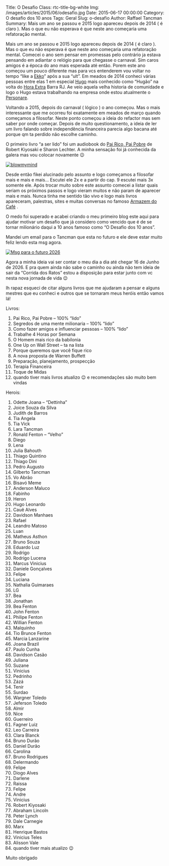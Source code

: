 Title: O Desafio
Class: rtc-title-bg-white
Img: /images/articles/2015/06/odesafio.jpg
Date: 2015-06-17 00:00:00 
Category: O desafio dos 10 anos
Tags: Geral
Slug: o-desafio 
Author: Raffael Tancman  
Summary: Mais um ano se passou e 2015 logo apareceu depois de 2014 ( é claro ). Mas o que eu não esperava é que neste ano começaria uma refatoração mental.

Mais um ano se passou e 2015 logo apareceu depois de 2014 ( é claro ). Mas o que eu não esperava é que neste ano começaria uma refatoração mental. Comecei o ano sem pensar em promessas pelo contrário ja estava pensando em adiantar o relógio para que chegasse o carnaval. Sim caros amigos é a época do ano mais esperada até então. Porem este ano começou um pouco diferente mas para vcs entenderem vou voltar no tempo “like a [Ekko](http://br.leagueoflegends.com/pt/page/campeao-revelado-ekko-o-rapaz-que-estilhacou-o-tempo)” após a sua “ult”. Em meados de 2014 conheci várias pessoas entre elas 1 em especial [Hugo](https://twitter.com/hugoleodev) mais conhecido como “Hugão” na volta do [Hora Extra](http://horaextra.org/) Barra RJ. Ae veio aquela velha historia de comunidade e logo o Hugo estava trabalhando na empresa onde estou atualmente o [Personare](http://www.personare.com.br/).

Voltando a 2015, depois do carnaval ( lógico ) o ano começou. Mas o mais interessante que me ocorreu foi exatamente em meados de março quando começamos a filosofar. Neste ponto começou a ideia do refactor mas sem saber por onde começar. Depois de muito questionamento, a ideia de ler um livro falando sobre independência financeira parecia algo bacana até porque qm ta perdido não escolhe caminho.

O primeiro livro “a ser lido” foi um audiobook do [Pai Rico, Pai Pobre](https://pt.wikipedia.org/wiki/Pai_Rico,_Pai_Pobre) de Robert Kiyosaki e Sharon Lechter. A minha sensação foi já conhecida da galera mas vou colocar novamente 😉

[![blowmymind](http://rtancman.github.io/images/articles/2015/06/blowmymind.gif)](http://rtancman.github.io/images/articles/2015/06/blowmymind.gif)

Desde então fikei alucinado pelo assunto e logo começamos a filosofar mais e mais e mais… Escutei ele 2x e a partir do cap. 9 escutei mais 3x somente ele. Após trocar muito sobre este assunto comecei a listar quais seriam os próximos passos e logo vieram muitos e não param de aparecer mais e mais. Nunca tinha me sentido tão vivo e logo mais livros apareceram, palestras, sites e muitas conversas no famoso [Armazem do Café](http://www.armazemdocafe.com.br/) .

O medo foi superado e acabei criando o meu primeiro blog este aqui para ajudar motivar um desafio que já considero como vencido que é de se tornar milionário daqui a 10 anos famoso como “O Desafio dos 10 anos”.

Mandei um email para o Tancman que esta no futuro e ele deve estar muito feliz lendo esta msg agora.

[![Msg para o futuro 2026](http://rtancman.github.io/images/articles/2015/06/msgfuturoraffaeltancman.png)](http://rtancman.github.io/images/articles/2015/06/msgfuturoraffaeltancman.png)

Agora a minha ideia vai ser contar o meu dia a dia até chegar 16 de Junho de 2026\. E pra quem ainda não sabe o caminho ou ainda não tem ideia de sair da “Corrida dos Ratos” estou a disposição para estar junto com vc nesta nova jornada de vida 😉

Ih rapaz esqueci de citar alguns livros que me ajudaram a pensar e alguns mestres que eu conheci e outros que se tornaram meus heróis então vamos lá!

Livros:

1.  Pai Rico, Pai Pobre – 100% “lido”
2.  Segredos de uma mente milionaria – 100% “lido”
3.  Como fazer amigos e influenciar pessoas – 100% “lido”
4.  Trabalhe 4 Horas por Semana
5.  O Homem mais rico da babilonia
6.  One Up on Wall Street – ta na lista
7.  Porque queremos que você fique rico
8.  A nova proposta de Warren Buffett
9.  Preparação, planejamento, prospecção
10.  Terapia Financeira
11.  Toque de Midas
12.  quando tiver mais livros atualizo 😉 e recomendações são muito bem vindas

Herois:

1.  Odette Joana – “Dettinha”
2.  Joice Souza da Silva
3.  Judith de Barros
4.  Tia Angela
5.  Tia Vick
6.  Lara Tancman
7.  Ronald Fenton – “Velho”
8.  Diego
9.  Lena
10.  Julia Bahouth
11.  Thiago Quintino
12.  Thiago Dini
13.  Pedro Augusto
14.  Gilberto Tancman
15.  Vo Abrão
16.  Bisavó Meme
17.  Anderson Maluco
18.  Fabinho
19.  Heron
20.  Hugo Leonardo
21.  Cauê Alves
22.  Davidson Manhaes
23.  Rafael
24.  Leandro Matoso
25.  Luan
26.  Matheus Asthon
27.  Bruno Souza
28.  Eduardo Luz
29.  Rodrigo
30.  Rodrigo Lucena
31.  Marcus Vinicius
32.  <span class="entity _4v1s" data-icon="null" data-select="group" data-group="all" data-fulltext="Daniele Gonçalves" data-text="Daniele Gonçalves" data-type="ent:user" data-uid="1154104317" data-si="true">Daniele Gonçalves</span><span data-si="true"></span>
33.  Felipe
34.  Luciana
35.  Nathalia Guimaraes
36.  LG
37.  Bea
38.  Jonathan
39.  Bea Fenton
40.  John Fenton
41.  Philipe Fenton
42.  Willian Fenton
43.  Malquinho
44.  Tio Brunce Fenton
45.  Marcia Lanzarine
46.  Joana Brazil
47.  Paulo Cunha
48.  Davidson Casão
49.  Juliana
50.  Suzane
51.  Vinicius
52.  Pedrinho
53.  Zázá
54.  Tenir
55.  Surdao
56.  Wargner Toledo
57.  Jeferson Toledo
58.  Almir
59.  Nice
60.  Guerreiro
61.  Fagner Luiz
62.  Leo Carreira
63.  Clara Blanck
64.  Bruno Durão
65.  Daniel Durão
66.  Carolina
67.  Bruno Rodrigues
68.  Delermando
69.  Felipe
70.  Diogo Alves
71.  Darlene
72.  Raissa
73.  Felipe
74.  Andre
75.  Vinicius
76.  Robert Kiyosaki
77.  Abraham Lincoln
78.  Peter Lynch
79.  Dale Carnegie
80.  Marx
81.  Henrique Bastos
82.  Vinicius Teles
83.  Alisson Vale
84.  quando tiver mais atualizo 😉

Muito obrigado
